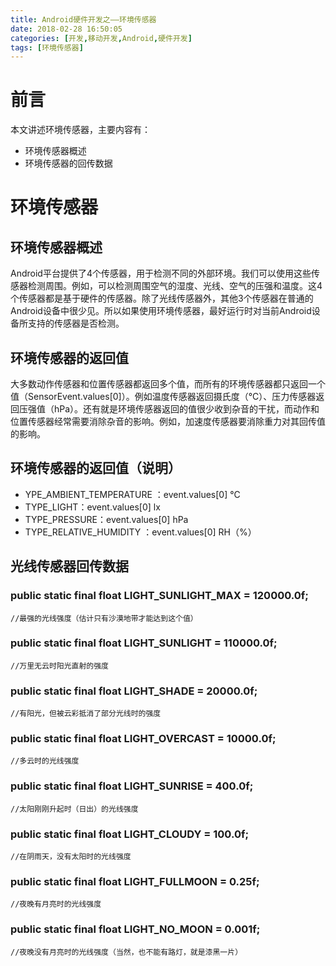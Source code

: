 ```yaml
---
title: Android硬件开发之——环境传感器
date: 2018-02-28 16:50:05
categories: [开发,移动开发,Android,硬件开发]
tags: [环境传感器]
---
```

# 前言 
本文讲述环境传感器，主要内容有：  

- 环境传感器概述 
- 环境传感器的回传数据

<!--more-->  

# 环境传感器 
## 环境传感器概述
Android平台提供了4个传感器，用于检测不同的外部环境。我们可以使用这些传感器检测周围。例如，可以检测周围空气的湿度、光线、空气的压强和温度。这4个传感器都是基于硬件的传感器。除了光线传感器外，其他3个传感器在普通的Android设备中很少见。所以如果使用环境传感器，最好运行时对当前Android设备所支持的传感器是否检测。
  
## 环境传感器的返回值 
大多数动作传感器和位置传感器都返回多个值，而所有的环境传感器都只返回一个值（SensorEvent.values[0]）。例如温度传感器返回摄氏度（°C）、压力传感器返回压强值（hPa）。还有就是环境传感器返回的值很少收到杂音的干扰，而动作和位置传感器经常需要消除杂音的影响。例如，加速度传感器要消除重力对其回传值的影响。
  
## 环境传感器的返回值（说明）  

- YPE_AMBIENT_TEMPERATURE ：event.values[0] 	°C
- TYPE_LIGHT：event.values[0] 	lx 
- TYPE_PRESSURE：event.values[0] 	hPa
- TYPE_RELATIVE_HUMIDITY ：event.values[0] 	RH（%）	

## 光线传感器回传数据
 
### public static final float LIGHT_SUNLIGHT_MAX = 120000.0f;    
	//最强的光线强度（估计只有沙漠地带才能达到这个值）
### public static final float LIGHT_SUNLIGHT  =  110000.0f;   
	//万里无云时阳光直射的强度
### public static final float LIGHT_SHADE  =  20000.0f;    
	//有阳光，但被云彩抵消了部分光线时的强度
###  public static final float LIGHT_OVERCAST     = 10000.0f;	    
	//多云时的光线强度 
### public static final float LIGHT_SUNRISE      = 400.0f;  
	//太阳刚刚升起时（日出）的光线强度
### public static final float LIGHT_CLOUDY       = 100.0f;   
	//在阴雨天，没有太阳时的光线强度
### public static final float LIGHT_FULLMOON     = 0.25f;   
	//夜晚有月亮时的光线强度
### public static final float LIGHT_NO_MOON      = 0.001f;  
	//夜晚没有月亮时的光线强度（当然，也不能有路灯，就是漆黑一片）


